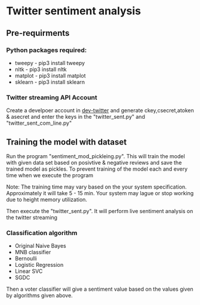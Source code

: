 # Twitter sentiment analysis
<h2>Pre-requirments</h2>
<h3><b>Python packages required:</b></h3>
<ul>
  <li>tweepy - pip3 install tweepy</li>
  <li> nltk - pip3 install nltk</li>
  <li> matplot - pip3 install matplot</li>
  <li>sklearn - pip3 install sklearn</li>
 </ul>
 <h3>Twitter streaming API Account</h3>
 <p>Create a develpoer account in <a href="https://dev.twitter.com/streaming/overview">dev-twitter</a> and generate ckey,csecret,atoken & asecret and enter the keys in the "twitter_sent.py" and "twitter_sent_com_line.py"</p>
<h2>Training the model with dataset</h2>
<p>Run the program "sentiment_mod_pickleing.py". This will train the model with given data set based on posivtive & negative reviews and save the trained model as pickles. To prevent training of the model each and every time when we execute the program</p>
<p>Note: The training time may vary based on the your system specification. Approximately it will take 5 - 15 min. Your system may lague or stop working due to height memory utilization.</p>
<p>Then execute the "twitter_sent.py". It will perform live sentiment analysis on the twitter streaming</p>

<h3>Classification algorithm</h3>
<ul>
  <li>Original Naive Bayes</li>
  <li>MNB classifier</li>
  <li>Bernoulli</li>
  <li>Logistic Regression</li>
  <li>Linear SVC</li>
  <li>SGDC</li>
</ul>
<p>Then a voter classifier will give a sentiment value based on the values given by algorithms given above.</p>



